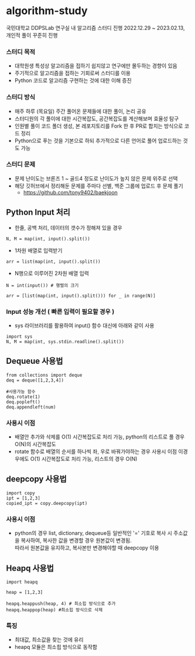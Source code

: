 # algorithm-study
국민대학교 DDPSLab 연구실 내 알고리즘 스터디 진행 2022.12.29 ~ 2023.02.13, 개인적 풀이 꾸준히 진행

### 스터디 목적
- 대학원생 특성상 알고리즘을 접하기 쉽지않고 연구에만 몰두하는 경향이 있음
- 주기적으로 알고리즘을 접하는 기회로써 스터디를 이용
- Python 코드로 알고리즘 구현하는 것에 대한 이해 증진

### 스터디 방식
- 매주 하루 (목요일) 주간 풀어온 문제들에 대한 풀이, 논리 공유
- 스터디원의 각 풀이에 대한 시간복잡도, 공간복잡도를 계산해보며 효율성 탐구
- 인원별 풀이 코드 폴더 생성, 본 레포지토리를 Fork 한 후 PR로 합치는 방식으로 코드 정리
- Python으로 푸는 것을 기본으로 하되 추가적으로 다른 언어로 풀어 업로드하는 것도 가능

### 스터디 문제
- 문제 난이도는 브론즈 1 ~ 골드4 정도로 난이도가 높지 않은 문제 위주로 선택
- 해당 깃허브에서 정리해둔 문제를 주마다 선별, 백준 그룹에 업로드 후 문제 풀기 
  - https://github.com/tony9402/baekjoon

## Python Input 처리
- 한줄, 공백 처리, 데이터의 갯수가 정해져 있을 경우
```
N, M = map(int, input().split())
```

- 1차원 배열로 입력받기
```
arr = list(map(int, input().split()) 
```

- N행으로 이루어진 2차원 배열 입력
```
N = int(input()) # 행렬의 크기

arr = [list(map(int, input().split())) for _ in range(N)]
```

### Input 성능 개선 ( 빠른 입력이 필요할 경우 )
- sys 라이브러리를 활용하여 input() 함수 대신에 아래와 같이 사용
```
import sys
N, M = map(int, sys.stdin.readline().split())
```

## Dequeue 사용법
```
from collections import deque
deq = deque([1,2,3,4])

#사용가능 함수
deq.rotate(1)
deq.popleft()
deq.appendleft(num)
```
### 사용시 이점
- 배열안 추가와 삭제를 O(1) 시간복잡도로 처리 가능, python의 리스트로 풀 경우 O(N)의 시간복잡도
- rotate 함수로 배열의 순서를 하나씩 좌, 우로 바꿔가야하는 경우 사용시 이점 이경우에도 O(1) 시간복잡도로 처리 가능, 리스트의 경우 O(N)

## deepcopy 사용법
```
import copy
ipt = [1,2,3]
copied_ipt = copy.deepcopy(ipt)
```
### 사용시 이점
- python의 경우 list, dictionary, dequeue등 일반적인 '=' 기호로 복사 시 주소값을 복사하여, 복사한 값을 변경할 경우 원본값이 변경됨. <br/>
따라서 원본값을 유지하고, 복사본만 변경해야할 때 deepcopy 이용

## Heapq 사용법
```
import heapq

heap = [1,2,3]

heapq.heappush(heap, 4) # 최소힙 방식으로 추가
heapq.heappop(heap) #최소힙 방식으로 삭제
```
### 특징
- 최대값, 최소값을 찾는 것에 유리
- heapq 모듈은 최소힙 방식으로 동작함
